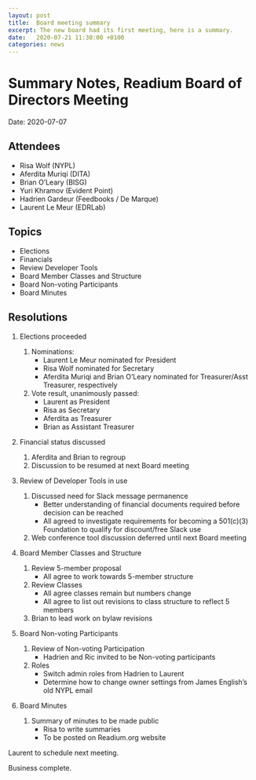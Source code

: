 ```yaml
---
layout: post
title:  Board meeting summary
excerpt: The new board had its first meeting, here is a summary. 
date:   2020-07-21 11:30:00 +0100
categories: news
---
```


# Summary Notes, Readium Board of Directors Meeting

Date: 2020-07-07

## Attendees
* Risa Wolf (NYPL)
* Aferdita Muriqi (DITA)
* Brian O’Leary (BISG)
* Yuri Khramov (Evident Point)
* Hadrien Gardeur (Feedbooks / De Marque)
* Laurent Le Meur (EDRLab)

## Topics
* Elections
* Financials
* Review Developer Tools
* Board Member Classes and Structure
* Board Non-voting Participants
* Board Minutes


## Resolutions
1. Elections proceeded
	1. Nominations:
		* Laurent Le Meur nominated for President
		* Risa Wolf nominated for Secretary
		* Aferdita Muriqi and Brian O’Leary nominated for Treasurer/Asst Treasurer, respectively
	1. Vote result, unanimously passed:
		* Laurent as President
		* Risa as Secretary
		* Aferdita as Treasurer 
		* Brian as Assistant Treasurer

1. Financial status discussed
	1. Aferdita and Brian to regroup
	1. Discussion to be resumed at next Board meeting

1. Review of Developer Tools in use
	1. Discussed need for Slack message permanence
		* Better understanding of financial documents required before decision can be reached
		* All agreed to investigate requirements for becoming a 501(c)(3) Foundation to qualify for discount/free Slack use
	1. Web conference tool discussion deferred until next Board meeting

1. Board Member Classes and Structure
	1. Review 5-member proposal
		* All agree to work towards 5-member structure
	1. Review Classes
		* All agree classes remain but numbers change 
		* All agree to list out revisions to class structure to reflect 5 members
	1. Brian to lead work on bylaw revisions

1. Board Non-voting Participants
	1. Review of Non-voting Participation
		* Hadrien and Ric invited to be Non-voting participants
	1. Roles
		* Switch admin roles from Hadrien to Laurent 
		* Determine how to change owner settings from James English’s old NYPL email 

1. Board Minutes
	1. Summary of minutes to be made public
		* Risa to write summaries
		* To be posted on Readium.org website

Laurent to schedule next meeting.

Business complete.
